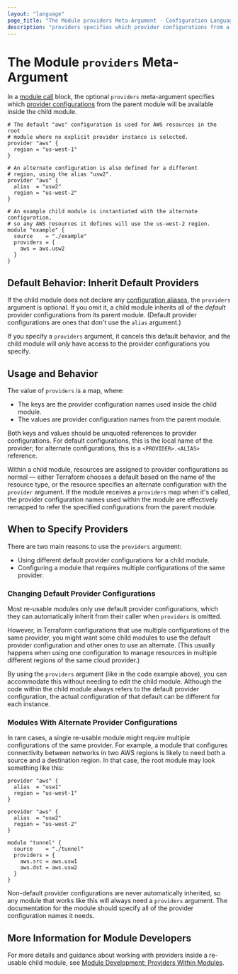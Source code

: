 ```yaml
---
layout: "language"
page_title: "The Module providers Meta-Argument - Configuration Language"
description: "providers specifies which provider configurations from a parent module are available in a child module."
---
```


# The Module `providers` Meta-Argument

In a [module call](/docs/language/modules/syntax.html) block, the
optional `providers` meta-argument specifies which
[provider configurations](/docs/language/providers/configuration.html) from the parent
module will be available inside the child module.

```hcl
# The default "aws" configuration is used for AWS resources in the root
# module where no explicit provider instance is selected.
provider "aws" {
  region = "us-west-1"
}

# An alternate configuration is also defined for a different
# region, using the alias "usw2".
provider "aws" {
  alias  = "usw2"
  region = "us-west-2"
}

# An example child module is instantiated with the alternate configuration,
# so any AWS resources it defines will use the us-west-2 region.
module "example" {
  source    = "./example"
  providers = {
    aws = aws.usw2
  }
}
```

## Default Behavior: Inherit Default Providers

If the child module does not declare any [configuration aliases](/docs/language/modules/develop/providers.html#provider-aliases-within-modules),
the `providers` argument is optional. If you omit it, a child module inherits
all of the _default_ provider configurations from its parent module. (Default
provider configurations are ones that don't use the `alias` argument.)

If you specify a `providers` argument, it cancels this default behavior, and the
child module will _only_ have access to the provider configurations you specify.

## Usage and Behavior

The value of `providers` is a map, where:

- The keys are the provider configuration names used inside the child module.
- The values are provider configuration names from the parent module.

Both keys and values should be unquoted references to provider configurations.
For default configurations, this is the local name of the provider; for
alternate configurations, this is a `<PROVIDER>.<ALIAS>` reference.

Within a child module, resources are assigned to provider configurations as
normal — either Terraform chooses a default based on the name of the resource
type, or the resource specifies an alternate configuration with the `provider`
argument. If the module receives a `providers` map when it's called, the
provider configuration names used within the module are effectively remapped to
refer the specified configurations from the parent module.

## When to Specify Providers

There are two main reasons to use the `providers` argument:

- Using different default provider configurations for a child module.
- Configuring a module that requires multiple configurations of the same provider.

### Changing Default Provider Configurations

Most re-usable modules only use default provider configurations, which they can
automatically inherit from their caller when `providers` is omitted.

However, in Terraform configurations that use multiple configurations of the
same provider, you might want some child modules to use the default provider
configuration and other ones to use an alternate. (This usually happens when
using one configuration to manage resources in multiple different regions of the
same cloud provider.)

By using the `providers` argument (like in the code example above), you can
accommodate this without needing to edit the child module. Although the code
within the child module always refers to the default provider configuration, the
actual configuration of that default can be different for each instance.

### Modules With Alternate Provider Configurations

In rare cases, a single re-usable module might require multiple configurations
of the same provider. For example, a module that configures connectivity between
networks in two AWS regions is likely to need both a source and a destination
region. In that case, the root module may look something like this:

```hcl
provider "aws" {
  alias  = "usw1"
  region = "us-west-1"
}

provider "aws" {
  alias  = "usw2"
  region = "us-west-2"
}

module "tunnel" {
  source    = "./tunnel"
  providers = {
    aws.src = aws.usw1
    aws.dst = aws.usw2
  }
}
```

Non-default provider configurations are never automatically inherited, so any
module that works like this will always need a `providers` argument. The
documentation for the module should specify all of the provider configuration
names it needs.

## More Information for Module Developers

For more details and guidance about working with providers inside a re-usable
child module, see
[Module Development: Providers Within Modules](/docs/language/modules/develop/providers.html).
